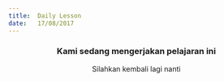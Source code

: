 ```yaml
---
title:  Daily Lesson
date:   17/08/2017
---
```


### <center>Kami sedang mengerjakan pelajaran ini</center>
<center>Silahkan kembali lagi nanti</center>